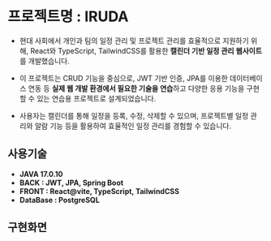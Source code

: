 # 프로젝트명 : IRUDA 
- 현대 사회에서 개인과 팀의 일정 관리 및 프로젝트 관리를 효율적으로 지원하기 위해, React와 TypeScript, TailwindCSS를 활용한 **캘린더 기반 일정 관리 웹사이트**를 개발했습니다.

- 이 프로젝트는 CRUD 기능을 중심으로, JWT 기반 인증, JPA를 이용한 데이터베이스 연동 등 **실제 웹 개발 환경에서 필요한 기술을 연습**하고 다양한 응용 기능을 구현할 수 있는 연습용 프로젝트로 설계되었습니다.

- 사용자는 캘린더를 통해 일정을 등록, 수정, 삭제할 수 있으며, 프로젝트별 일정 관리와 알람 기능 등을 활용하여 효율적인 일정 관리를 경험할 수 있습니다.

 ## 사용기술
 - **JAVA 17.0.10**
 - **BACK : JWT, JPA, Spring Boot**
 - **FRONT : React@vite, TypeScript, TailwindCSS**
 - **DataBase : PostgreSQL**


## 구현화면
